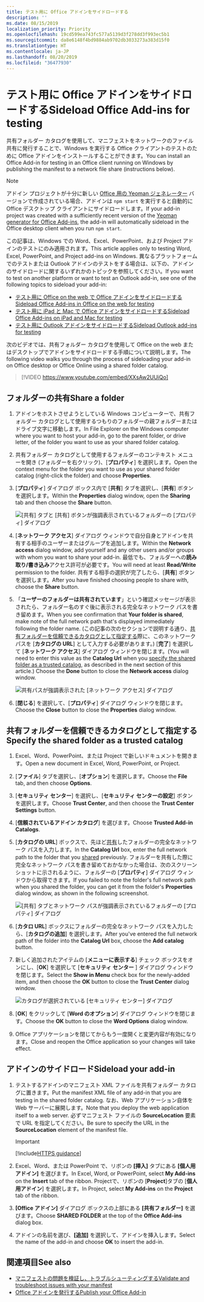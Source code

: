 ```yaml
---
title: テスト用に Office アドインをサイドロードする
description: ''
ms.date: 08/15/2019
localization_priority: Priority
ms.openlocfilehash: 19cd599ea743fc577a5139d3f278dd3f993ec5b1
ms.sourcegitcommit: da8e6148f4bd9884ab9702db3033273a383d15f0
ms.translationtype: HT
ms.contentlocale: ja-JP
ms.lasthandoff: 08/20/2019
ms.locfileid: "36477930"
---
```

# <a name="sideload-office-add-ins-for-testing"></a><span data-ttu-id="73844-102">テスト用に Office アドインをサイドロードする</span><span class="sxs-lookup"><span data-stu-id="73844-102">Sideload Office Add-ins for testing</span></span>

<span data-ttu-id="73844-103">共有フォルダー カタログを使用して、マニフェストをネットワークのファイル共有に発行することで、Windows を実行する Office クライアントのテストのために Office アドインをインストールすることができます。</span><span class="sxs-lookup"><span data-stu-id="73844-103">You can install an Office Add-in for testing in an Office client running on Windows by publishing the manifest to a network file share (instructions below).</span></span>

> [!NOTE]
> <span data-ttu-id="73844-104">アドイン プロジェクトが十分に新しい [Office 用の Yeoman ジェネレーター](https://github.com/OfficeDev/generator-office) バージョンで作成されている場合、アドインは `npm start` を実行すると自動的に Office デスクトップ クライアントにサイドロードします。</span><span class="sxs-lookup"><span data-stu-id="73844-104">If your add-in project was created with a sufficiently recent version of the [Yeoman generator for Office Add-ins](https://github.com/OfficeDev/generator-office), the add-in will automatically sideload in the Office desktop client when you run `npm start`.</span></span>

<span data-ttu-id="73844-105">この記事は、Windows での Word、Excel、PowerPoint、および Project アドインのテストにのみ適用されます。</span><span class="sxs-lookup"><span data-stu-id="73844-105">This article applies only to testing Word, Excel, PowerPoint, and Project add-ins on Windows.</span></span> <span data-ttu-id="73844-106">異なるプラットフォームでのテストまたは Outlook アドインのテストをする場合は、以下の、アドインのサイドロードに関するいずれかのトピックを参照してください。</span><span class="sxs-lookup"><span data-stu-id="73844-106">If you want to test on another platform or want to test an Outlook add-in, see one of the following topics to sideload your add-in:</span></span>

- [<span data-ttu-id="73844-107">テスト用に Office on the web で Office アドインをサイドロードする</span><span class="sxs-lookup"><span data-stu-id="73844-107">Sideload Office Add-ins in Office on the web for testing</span></span>](sideload-office-add-ins-for-testing.md)
- [<span data-ttu-id="73844-108">テスト用に iPad と Mac で Office アドインをサイドロードする</span><span class="sxs-lookup"><span data-stu-id="73844-108">Sideload Office Add-ins on iPad and Mac for testing</span></span>](sideload-an-office-add-in-on-ipad-and-mac.md)
- [<span data-ttu-id="73844-109">テスト用に Outlook アドインをサイドロードする</span><span class="sxs-lookup"><span data-stu-id="73844-109">Sideload Outlook add-ins for testing</span></span>](/outlook/add-ins/sideload-outlook-add-ins-for-testing)

<span data-ttu-id="73844-110">次のビデオでは、共有フォルダー カタログを使用して Office on the web またはデスクトップでアドインをサイドロードする手順について説明します。</span><span class="sxs-lookup"><span data-stu-id="73844-110">The following video walks you through the process of sideloading your add-in on Office desktop or Office Online using a shared folder catalog.</span></span>  

> [!VIDEO https://www.youtube.com/embed/XXsAw2UUiQo]

## <a name="share-a-folder"></a><span data-ttu-id="73844-111">フォルダーの共有</span><span class="sxs-lookup"><span data-stu-id="73844-111">Share a folder</span></span>

1. <span data-ttu-id="73844-112">アドインをホストさせようとしている Windows コンピューターで、共有フォルダー カタログとして使用するつもりのフォルダーの親フォルダーまたはドライブ文字に移動します。</span><span class="sxs-lookup"><span data-stu-id="73844-112">In File Explorer on the Windows computer where you want to host your add-in, go to the parent folder, or drive letter, of the folder you want to use as your shared folder catalog.</span></span>

2. <span data-ttu-id="73844-113">共有フォルダー カタログとして使用するフォルダーのコンテキスト メニューを開き (フォルダーを右クリック)、[**プロパティ**] を選択します。</span><span class="sxs-lookup"><span data-stu-id="73844-113">Open the context menu for the folder you want to use as your shared folder catalog (right-click the folder) and choose **Properties**.</span></span>

3. <span data-ttu-id="73844-114">[**プロパティ**] ダイアログ ボックス内で [**共有**] タブを選択し、[**共有**] ボタンを選択します。</span><span class="sxs-lookup"><span data-stu-id="73844-114">Within the **Properties** dialog window, open the **Sharing** tab and then choose the **Share** button.</span></span>

    ![[共有] タブと [共有] ボタンが強調表示されているフォルダーの [プロパティ] ダイアログ](../images/sideload-windows-properties-dialog.png)

4. <span data-ttu-id="73844-116">[**ネットワーク アクセス**] ダイアログ ウィンドウで自分自身とアドインを共有する相手のユーザーまたはグループを追加します。</span><span class="sxs-lookup"><span data-stu-id="73844-116">Within the **Network access** dialog window, add yourself and any other users and/or groups with whom you want to share your add-in.</span></span> <span data-ttu-id="73844-117">最低でも、フォルダーへの**読み取り/書き込み**アクセス許可が必要です。</span><span class="sxs-lookup"><span data-stu-id="73844-117">You will need at least **Read/Write** permission to the folder.</span></span> <span data-ttu-id="73844-118">共有する相手の選択が完了したら、[**共有**] ボタンを選択します。</span><span class="sxs-lookup"><span data-stu-id="73844-118">After you have finished choosing people to share with, choose the **Share** button.</span></span>

5. <span data-ttu-id="73844-119">「**ユーザーのフォルダーは共有されています**」という確認メッセージが表示されたら、フォルダー名のすぐ後に表示される完全なネットワーク パスを書き留めます。</span><span class="sxs-lookup"><span data-stu-id="73844-119">When you see confirmation that **Your folder is shared**, make note of the full network path that's displayed immediately following the folder name.</span></span> <span data-ttu-id="73844-120">(この記事の次のセクションで説明する通り、[共有フォルダーを信頼できるカタログとして指定する](#specify-the-shared-folder-as-a-trusted-catalog)際に、このネットワーク パスを [**カタログの URL**] として入力する必要があります。) [**完了**] を選択して [**ネットワーク アクセス**] ダイアログ ウィンドウを閉じます。</span><span class="sxs-lookup"><span data-stu-id="73844-120">(You will need to enter this value as the **Catalog Url** when you [specify the shared folder as a trusted catalog](#specify-the-shared-folder-as-a-trusted-catalog), as described in the next section of this article.) Choose the **Done** button to close the **Network access** dialog window.</span></span>

   ![共有パスが強調表示された [ネットワーク アクセス] ダイアログ](../images/sideload-windows-network-access-dialog.png)

6. <span data-ttu-id="73844-122">[**閉じる**] を選択して、[**プロパティ**] ダイアログ ウィンドウを閉じます。</span><span class="sxs-lookup"><span data-stu-id="73844-122">Choose the **Close** button to close the **Properties** dialog window.</span></span>

## <a name="specify-the-shared-folder-as-a-trusted-catalog"></a><span data-ttu-id="73844-123">共有フォルダーを信頼できるカタログとして指定する</span><span class="sxs-lookup"><span data-stu-id="73844-123">Specify the shared folder as a trusted catalog</span></span>
      
1. <span data-ttu-id="73844-124">Excel、Word、PowerPoint、または Project で新しいドキュメントを開きます。</span><span class="sxs-lookup"><span data-stu-id="73844-124">Open a new document in Excel, Word, PowerPoint, or Project.</span></span>
    
2. <span data-ttu-id="73844-125">[**ファイル**] タブを選択し、[**オプション**] を選択します。</span><span class="sxs-lookup"><span data-stu-id="73844-125">Choose the **File** tab, and then choose **Options**.</span></span>
    
3. <span data-ttu-id="73844-126">[**セキュリティ センター**] を選択し、[**セキュリティ センターの設定**] ボタンを選択します。</span><span class="sxs-lookup"><span data-stu-id="73844-126">Choose **Trust Center**, and then choose the **Trust Center Settings** button.</span></span>
    
4. <span data-ttu-id="73844-127">[**信頼されているアドイン カタログ**] を選びます。</span><span class="sxs-lookup"><span data-stu-id="73844-127">Choose **Trusted Add-in Catalogs**.</span></span>
    
5. <span data-ttu-id="73844-128">[**カタログの URL**] ボックスで、先ほど[共有](#share-a-folder)したフォルダーの完全なネットワーク パスを入力します。</span><span class="sxs-lookup"><span data-stu-id="73844-128">In the **Catalog Url** box, enter the full network path to the folder that you [shared](#share-a-folder) previously.</span></span> <span data-ttu-id="73844-129">フォルダーを共有した際に完全なネットワーク パスを書き留めておかなかった場合は、次のスクリーン ショットに示されるように、フォルダーの [**プロパティ**] ダイアログ ウィンドウから取得できます。</span><span class="sxs-lookup"><span data-stu-id="73844-129">If you failed to note the folder's full network path when you shared the folder, you can get it from the folder's **Properties** dialog window, as shown in the following screenshot.</span></span> 

    ![[共有] タブとネットワーク パスが強調表示されているフォルダーの [プロパティ] ダイアログ](../images/sideload-windows-properties-dialog-2.png)
    
6. <span data-ttu-id="73844-131">[**カタロ URL**] ボックスにフォルダーの完全なネットワーク パスを入力したら、[**カタログの追加**] を選択します。</span><span class="sxs-lookup"><span data-stu-id="73844-131">After you've entered the full network path of the folder into the **Catalog Url** box, choose the **Add catalog** button.</span></span>

7. <span data-ttu-id="73844-132">新しく追加されたアイテムの [**メニューに表示する**] チェック ボックスをオンにし、[**OK**] を選択して [**セキュリティ センター** ] ダイアログ ウィンドウを閉じます。</span><span class="sxs-lookup"><span data-stu-id="73844-132">Select the **Show in Menu** check box for the newly-added item, and then choose the **OK** button to close the **Trust Center** dialog window.</span></span> 

    ![カタログが選択されている [セキュリティ センター] ダイアログ](../images/sideload-windows-trust-center-dialog.png)

8. <span data-ttu-id="73844-134">[**OK**] をクリックして [**Word のオプション**] ダイアログ ウィンドウを閉じます。</span><span class="sxs-lookup"><span data-stu-id="73844-134">Choose the **OK** button to close the **Word Options** dialog window.</span></span>

9. <span data-ttu-id="73844-135">Office アプリケーションを閉じてからもう一度開くと変更内容が有効になります。</span><span class="sxs-lookup"><span data-stu-id="73844-135">Close and reopen the Office application so your changes will take effect.</span></span>
    

## <a name="sideload-your-add-in"></a><span data-ttu-id="73844-136">アドインのサイドロード</span><span class="sxs-lookup"><span data-stu-id="73844-136">Sideload your add-in</span></span>


1. <span data-ttu-id="73844-137">テストするアドインのマニフェスト XML ファイルを共有フォルダー カタログに置きます。</span><span class="sxs-lookup"><span data-stu-id="73844-137">Put the manifest XML file of any add-in that you are testing in the shared folder catalog.</span></span> <span data-ttu-id="73844-138">なお、Web アプリケーション自体を Web サーバーに展開します。</span><span class="sxs-lookup"><span data-stu-id="73844-138">Note that you deploy the web application itself to a web server.</span></span> <span data-ttu-id="73844-139">必ずマニフェスト ファイルの **SourceLocation** 要素で URL を指定してください。</span><span class="sxs-lookup"><span data-stu-id="73844-139">Be sure to specify the URL in the **SourceLocation** element of the manifest file.</span></span>

    > [!IMPORTANT]
    > [!include[HTTPS guidance](../includes/https-guidance.md)]

2. <span data-ttu-id="73844-140">Excel、Word、または PowerPoint で、リボンの **[挿入]** タブにある **[個人用アドイン]** を選びます。</span><span class="sxs-lookup"><span data-stu-id="73844-140">In Excel, Word, or PowerPoint, select **My Add-ins** on the **Insert** tab of the ribbon.</span></span> <span data-ttu-id="73844-141">Projectで、リボンの [**Project**]タブの [**個人用アドイン**] を選択します。</span><span class="sxs-lookup"><span data-stu-id="73844-141">In Project, select **My Add-ins** on the **Project** tab of the ribbon.</span></span> 

3. <span data-ttu-id="73844-142">**[Office アドイン]** ダイアログ ボックスの上部にある **[共有フォルダー]** を選びます。</span><span class="sxs-lookup"><span data-stu-id="73844-142">Choose **SHARED FOLDER** at the top of the **Office Add-ins** dialog box.</span></span>

4. <span data-ttu-id="73844-143">アドインの名前を選び、**[追加]** を選択して、アドインを挿入します。</span><span class="sxs-lookup"><span data-stu-id="73844-143">Select the name of the add-in and choose **OK** to insert the add-in.</span></span>

## <a name="see-also"></a><span data-ttu-id="73844-144">関連項目</span><span class="sxs-lookup"><span data-stu-id="73844-144">See also</span></span>

- [<span data-ttu-id="73844-145">マニフェストの問題を検証し、トラブルシューティングする</span><span class="sxs-lookup"><span data-stu-id="73844-145">Validate and troubleshoot issues with your manifest</span></span>](troubleshoot-manifest.md)
- [<span data-ttu-id="73844-146">Office アドインを発行する</span><span class="sxs-lookup"><span data-stu-id="73844-146">Publish your Office Add-in</span></span>](../publish/publish.md)
    

